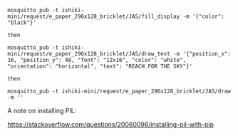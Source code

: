```
mosquitto_pub -t ishiki-mini/request/e_paper_296x128_bricklet/JAS/fill_display -m '{"color": "black"}'

then

mosquitto_pub -t ishiki-mini/request/e_paper_296x128_bricklet/JAS/draw_text -m '{"position_x": 16, "position_y": 48, "font": "12x16", "color": "white", "orientation": "horizontal", "text": "REACH FOR THE SKY"}'

then

mosquitto_pub -t ishiki-mini/request/e_paper_296x128_bricklet/JAS/draw -m ''

```


A note on installing PIL:

https://stackoverflow.com/questions/20060096/installing-pil-with-pip